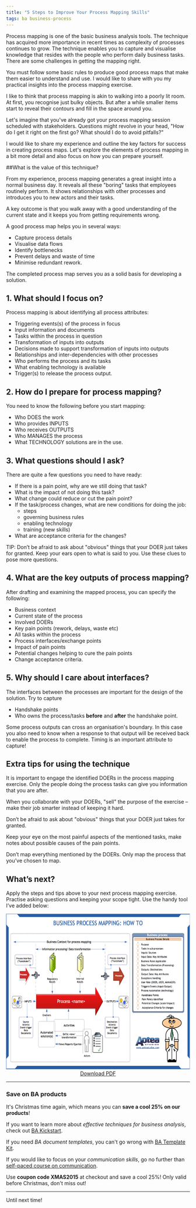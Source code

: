 ```yaml
---
title: "5 Steps to Improve Your Process Mapping Skills"
tags: ba business-process
---
```


Process mapping is one of the basic business analysis tools. The technique has acquired more importance in recent times as complexity of processes continues to grow.
The technique enables you to capture and visualise knowledge that resides with the people who perform daily business tasks. There are some challenges in getting the mapping right. 

You must follow some basic rules to produce good process maps that make them easier to understand and use. I would like to share with you my practical insights into the process mapping exercise.					

I like to think that process mapping is akin to walking into a poorly lit room. At first, you recognise just bulky objects. But after a while smaller items start to reveal their contours  and fill in the space around you. 

Let's imagine that you've already got your process mapping session scheduled with stakeholders. Questions might revolve in your head, "How do I get it right on the first go? What should I do to avoid pitfalls?" 

I would like to share my experience and outline the key factors for success in creating process maps. Let's explore the elements of process mapping in a bit more detail and also focus on how you can prepare yourself.

##What is the value of this technique?

From my experience, process mapping generates a great insight into a normal business day. It reveals all these "boring" tasks that employees routinely perform. It shows relationships with other processes and introduces you to new actors and their tasks.

A key outcome is that you walk away with a good understanding of the current state and it keeps you from getting requirements wrong.

A good process map helps you in several ways:
 
* Capture process details
* Visualise data flows
* Identify bottlenecks
* Prevent delays and waste of time
* Minimise redundant rework. 

The completed process map serves you as a solid basis for developing a solution.

## 1. What should I focus on?

Process mapping is about identifying all process attributes:

* Triggering events(s) of the process in focus
* Input information and documents
* Tasks within the process in question
* Transformation of inputs into outputs
* Decisions made to support transformation of inputs into outputs 
* Relationships and inter-dependencies with other processes
* Who performs the process and its tasks
* What enabling technology is available
* Trigger(s) to release the process output.

## 2. How do I prepare for process mapping?

You need to know the following before you start mapping:

* Who DOES the work
* Who provides INPUTS
* Who receives OUTPUTS
* Who MANAGES the process
* What TECHNOLOGY solutions are in the use.

## 3. What questions should I ask?

There are quite a few questions you need to have ready:

* If there is a pain point, why are we still doing that task?
* What is the impact of not doing this task?
* What change could reduce or cut the pain point?
* If the task/process changes, what are new conditions for doing the job:
    * steps
    * governing business rules
    * enabling technology 
    * training (new skills)
* What are acceptance criteria for the changes?

TIP: Don’t be afraid to ask about "obvious" things that your DOER just takes for granted. Keep your ears open to what is said to you. Use these clues to pose more questions.

## 4. What are the key outputs of process mapping?

After drafting and examining the mapped process, you can specify the following:

* Business context
* Current state of the process
* Involved DOERs
* Key pain points (rework, delays, waste etc)
* All tasks within the process
* Process interfaces/exchange points
* Impact of pain points
* Potential changes helping to cure the pain points 
* Change acceptance criteria.

## 5. Why should I care about interfaces?

The interfaces between the processes are important for the design of the solution. Try to capture 

* Handshake points
* Who owns the process/tasks **before** and **after** the handshake point.

Some process outputs can cross an organisation's boundary. In this case you also need to know when a response to that output will be received back to enable the process to complete. Timing is an important attribute to capture!

## Extra tips for using the technique

It is important to engage the identified DOERs in the process mapping exercise. Only the people doing the process tasks can give you information that you are after.

When you collaborate with your DOERs, "sell" the purpose of the exercise – make their job smarter instead of keeping it hard.

Don’t be afraid to ask about "obvious" things that your DOER just takes for granted.

Keep your eye on the most painful aspects of the mentioned tasks, make notes about possible causes of the pain points.

Don’t map everything mentioned by the DOERs. Only map the process that you’ve chosen to map.

## What’s next?

Apply the steps and tips above to your next process mapping exercise. Practise asking questions and keeping your scope tight. Use the handy tool I’ve added below:

<div style = "text-align: center">
    <a href = "/files/process-mapping.pdf"><img src = "/img/process-mapping.png" width = "600" height = "425" /></a><br/>
    <a href = "/files/process-mapping.pdf">Download PDF</a>
</div>

---

### Save on BA products

It's Christmas time again, which means you can **save a cool 25% on our products**!

If you want to learn more about _effective techniques for business analysis_, check out  [BA Kickstart](http://aoteastudios.com/products/business-analysis/business-analysis-kickstart/). 

If you need _BA document templates_, you can't go wrong with [BA Template Kit](http://aoteastudios.com/products/business-analysis/business-analysis-template-kit/). 

If you would like to focus on your _communication skills_, go no further than [self-paced course on communication](http://localhost:4000/products/business-analysis/communication-for-bas/).

Use **coupon code XMAS2015** at checkout and save a cool 25%! Only valid before Christmas, don't miss out!

---

Until next time!


